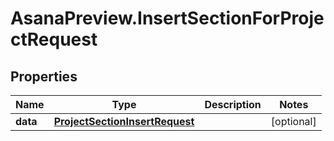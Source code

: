 # AsanaPreview.InsertSectionForProjectRequest

## Properties

Name | Type | Description | Notes
------------ | ------------- | ------------- | -------------
**data** | [**ProjectSectionInsertRequest**](ProjectSectionInsertRequest.md) |  | [optional] 


